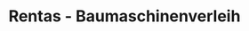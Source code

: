 ---
title: "Rentas - Baumaschinenverleih"
url: /dortmund/rentas-baumaschinenverleih/
shop: Mieten
---
